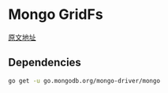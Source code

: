 # Mongo GridFs

[原文地址](https://www.mongodb.com/blog/post/quick-start-golang--mongodb--a-quick-look-at-gridfs)

## Dependencies

```sh
go get -u go.mongodb.org/mongo-driver/mongo
```
